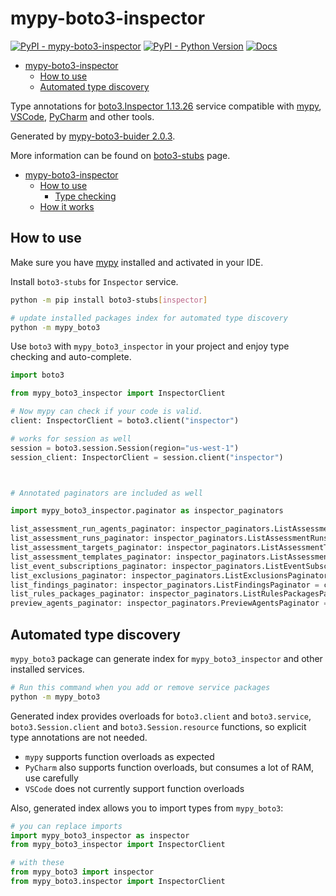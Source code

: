 # mypy-boto3-inspector

[![PyPI - mypy-boto3-inspector](https://img.shields.io/pypi/v/mypy-boto3-inspector.svg?color=blue)](https://pypi.org/project/mypy-boto3-inspector)
[![PyPI - Python Version](https://img.shields.io/pypi/pyversions/mypy-boto3-inspector.svg?color=blue)](https://pypi.org/project/mypy-boto3-inspector)
[![Docs](https://img.shields.io/readthedocs/mypy-boto3-builder.svg?color=blue)](https://mypy-boto3-builder.readthedocs.io/)

- [mypy-boto3-inspector](#mypy-boto3-inspector)
  - [How to use](#how-to-use)
  - [Automated type discovery](#automated-type-discovery)


Type annotations for
[boto3.Inspector 1.13.26](https://boto3.amazonaws.com/v1/documentation/api/1.13.26/reference/services/inspector.html#Inspector) service
compatible with [mypy](https://github.com/python/mypy), [VSCode](https://code.visualstudio.com/),
[PyCharm](https://www.jetbrains.com/pycharm/) and other tools.

Generated by [mypy-boto3-buider 2.0.3](https://github.com/vemel/mypy_boto3_builder).

More information can be found on [boto3-stubs](https://pypi.org/project/boto3-stubs/) page.

- [mypy-boto3-inspector](#mypy-boto3-inspector)
  - [How to use](#how-to-use)
    - [Type checking](#type-checking)
  - [How it works](#how-it-works)

## How to use

Make sure you have [mypy](https://github.com/python/mypy) installed and activated in your IDE.

Install `boto3-stubs` for `Inspector` service.

```bash
python -m pip install boto3-stubs[inspector]

# update installed packages index for automated type discovery
python -m mypy_boto3
```

Use `boto3` with `mypy_boto3_inspector` in your project and enjoy type checking and auto-complete.

```python
import boto3

from mypy_boto3_inspector import InspectorClient

# Now mypy can check if your code is valid.
client: InspectorClient = boto3.client("inspector")

# works for session as well
session = boto3.session.Session(region="us-west-1")
session_client: InspectorClient = session.client("inspector")



# Annotated paginators are included as well

import mypy_boto3_inspector.paginator as inspector_paginators

list_assessment_run_agents_paginator: inspector_paginators.ListAssessmentRunAgentsPaginator = client.get_paginator("list_assessment_run_agents")
list_assessment_runs_paginator: inspector_paginators.ListAssessmentRunsPaginator = client.get_paginator("list_assessment_runs")
list_assessment_targets_paginator: inspector_paginators.ListAssessmentTargetsPaginator = client.get_paginator("list_assessment_targets")
list_assessment_templates_paginator: inspector_paginators.ListAssessmentTemplatesPaginator = client.get_paginator("list_assessment_templates")
list_event_subscriptions_paginator: inspector_paginators.ListEventSubscriptionsPaginator = client.get_paginator("list_event_subscriptions")
list_exclusions_paginator: inspector_paginators.ListExclusionsPaginator = client.get_paginator("list_exclusions")
list_findings_paginator: inspector_paginators.ListFindingsPaginator = client.get_paginator("list_findings")
list_rules_packages_paginator: inspector_paginators.ListRulesPackagesPaginator = client.get_paginator("list_rules_packages")
preview_agents_paginator: inspector_paginators.PreviewAgentsPaginator = client.get_paginator("preview_agents")
```

## Automated type discovery

`mypy_boto3` package can generate index for `mypy_boto3_inspector` and other installed services.

```bash
# Run this command when you add or remove service packages
python -m mypy_boto3
```

Generated index provides overloads for `boto3.client` and `boto3.service`,
`boto3.Session.client` and `boto3.Session.resource` functions,
so explicit type annotations are not needed.

- `mypy` supports function overloads as expected
- `PyCharm` also supports function overloads, but consumes a lot of RAM, use carefully
- `VSCode` does not currently support function overloads

Also, generated index allows you to import types from `mypy_boto3`:

```python
# you can replace imports
import mypy_boto3_inspector as inspector
from mypy_boto3_inspector import InspectorClient

# with these
from mypy_boto3 import inspector
from mypy_boto3.inspector import InspectorClient
```